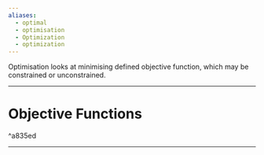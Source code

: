 ```yaml
---
aliases:
  - optimal
  - optimisation
  - Optimization
  - optimization
---
```

Optimisation looks at minimising defined objective function, which may be constrained or unconstrained. 

---
# Objective Functions

^a835ed

---
